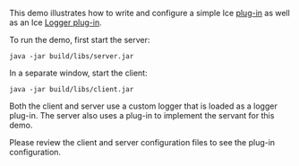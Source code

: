 This demo illustrates how to write and configure a simple Ice [plug-in][1]
as well as an Ice [Logger plug-in][2].

To run the demo, first start the server:

```
java -jar build/libs/server.jar
```

In a separate window, start the client:

```
java -jar build/libs/client.jar
```

Both the client and server use a custom logger that is loaded as
a logger plug-in. The server also uses a plug-in to implement the
servant for this demo.

Please review the client and server configuration files to see the
plug-in configuration.

[1]: https://doc.zeroc.com/ice/3.7/communicator-and-other-core-local-features/plug-in-facility
[2]: https://doc.zeroc.com/ice/3.7/administration-and-diagnostics/logger-facility/logger-plug-ins

